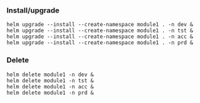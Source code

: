 ### Install/upgrade

    helm upgrade --install --create-namespace module1 . -n dev &
    helm upgrade --install --create-namespace module1 . -n tst &
    helm upgrade --install --create-namespace module1 . -n acc &
    helm upgrade --install --create-namespace module1 . -n prd &

### Delete

    helm delete module1 -n dev &
    helm delete module1 -n tst &
    helm delete module1 -n acc &
    helm delete module1 -n prd &

